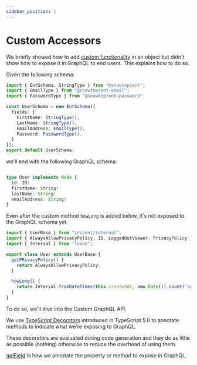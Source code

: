 ```yaml
---
sidebar_position: 1
---
```


# Custom Accessors

We briefly showed how to add [custom functionality](/docs/core-concepts/ent#custom-functionality) in an object but didn't show how to expose it in GraphQL to end users. This explains how to do so.

Given the following schema:

```ts title="src/schema/user_schema.ts"
import { EntSchema, StringType } from "@snowtop/ent"; 
import { EmailType } from "@snowtop/ent-email"; 
import { PasswordType } from "@snowtop/ent-password"; 

const UserSchema = new EntSchema({
  fields: {
    FirstName: StringType(),
    LastName: StringType(),
    EmailAddress: EmailType(),
    Password: PasswordType(),
  }
}); 
export default UserSchema; 

```

we'll end with the following GraphQL schema:

```ts title="src/graphql/generated/schema.gql"

type User implements Node {
  id: ID!
  firstName: String!
  lastName: String!
  emailAddress: String!
}
```

Even after the custom method `howLong` is added below, it's not exposed to the GraphQL schema yet.

```ts title="src/ent/user.ts"
import { UserBase } from "src/ent/internal"; 
import { AlwaysAllowPrivacyPolicy, ID, LoggedOutViewer, PrivacyPolicy } from "@snowtop/ent"
import { Interval } from "luxon"; 

export class User extends UserBase {
  getPRivacyPolicy() {
    return AlwaysAllowPrivacyPolicy;
  }

  howLong() {
    return Interval.fromDateTimes(this.createdAt, new Date()).count('seconds');
  }
}
```

To do so, we'll dive into the Custom GraphQL API.

We use [TypeScript Decorators](https://devblogs.microsoft.com/typescript/announcing-typescript-5-0/#decorators) introduced in TypeScript 5.0 to annotate methods to indicate what we're exposing to GraphQL.

These decorators are evaluated during code generation and they do as little as possible (nothing) otherwise to reduce the overhead of using them.

[gqlField](/docs/custom-graphql/gql-field) is how we annotate the property or method to expose in GraphQL.
